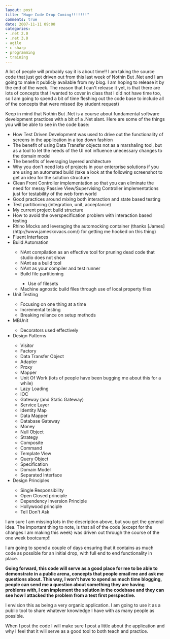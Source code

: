 ```yaml
---
layout: post
title: "Huge Code Drop Coming!!!!!!!"
comments: true
date: 2007-11-11 09:00
categories:
- .net 2.0
- .net 3.0
- agile
- c sharp
- programming
- training
---
```


A lot of people will probably say it is about time!! I am taking the source code that just got driven out from this last week of Nothin But .Net and I am going to make it publicly available from my blog. I am hoping to release it by the end of the week. The reason that I can't release it yet, is that there are lots of concepts that I wanted to cover in class that I did not have time too, so I am going to spend a bit of time fleshing out the code base to include all of the concepts that were missed (by student request)

Keep in mind that Nothin But .Net is a course about fundamental software development practices with a bit of a .Net slant. Here are some of the things you will be able to see in the code base:
<ul>
<li>How Test Driven Development was used to drive out the functionality of screens in the application in a top down fashion</li>
<li>The benefit of using Data Transfer objects not as a marshaling tool, but as a tool to let the needs of the UI not influence unecessary changes to the domain model</li>
<li>The benefits of leveraging layered architecture</li>
<li>Why you don't need lots of projects in your enterprise solutions if you are using an automated build (take  a look at the following screenshot to get an idea for the solution structure</li>
<li>Clean Front Controller implementation so that you can eliminate the need for messy Passive View/Supervising Controller implementations just for testability of the web form world</li>
<li>Good practices around mixing both interaction and state based testing</li>
<li>Test partitioning (integration, unit, acceptance)</li>
<li>My current project build structure</li>
<li>How to avoid the overspecification problem with interaction based testing</li>
<li>Rhino Mocks and leveraging the automocking container (thanks [James](http://www.jameskovacs.com/) for getting me hooked on this thing)</li>
<li>Fluent Interfaces</li>
<li>Build Automation</li>
<ul>
<li>NAnt compilation as an effective tool for pruning dead code that studio does not show</li>
<li>NAnt as a build tool</li>
<li>NAnt as your compiler and test runner</li>
<li>Build file partitioning</li>
<ul>
<li>Use of filesets</li></ul>
<li>Machine agnostic build files through use of local property files</li></ul>
<li>Unit Testing</li>
<ul>
<li>Focusing on one thing at a time</li>
<li>Incremental testing</li>
<li>Breaking reliance on setup methods</li></ul>
<li>MBUnit</li>
<ul>
<li>Decorators used effectively</li></ul>
<li>Design Patterns</li>
<ul>
<li>Visitor</li>
<li>Factory</li>
<li>Data Transfer Object</li>
<li>Adapter</li>
<li>Proxy</li>
<li>Mapper</li>
<li>Unit Of Work (lots of people have been bugging me about this for a while)</li>
<li>Lazy Loading</li>
<li>IOC</li>
<li>Gateway (and Static Gateway)</li>
<li>Service Layer</li>
<li>Identity Map</li>
<li>Data Mapper</li>
<li>Database Gateway</li>
<li>Money</li>
<li>Null Object</li>
<li>Strategy</li>
<li>Composite</li>
<li>Command</li>
<li>Template View</li>
<li>Query Object</li>
<li>Specification</li>
<li>Domain Model</li>
<li>Separated Interface</li></ul>
<li>Design Principles</li>
<ul>
<li>Single Responsibility</li>
<li>Open Closed principle</li>
<li>Dependency Inversion Principle</li>
<li>Hollywood principle</li>
<li>Tell Don't Ask</li></ul></ul>

I am sure I am missing lots in the description above, but you get the general idea. The important thing to note, is that all of the code (except for the changes I am making this week) was driven out through the course of the one week bootcamp!!

I am going to spend a couple of days ensuring that it contains as much code as possible for an initial drop, with full end to end functionality in place. 

<strong>Going forward, this code will serve as a good place for me to be able to demonstrate in a public arena, concepts that people email me and ask me questions about. This way, I won't have to spend as much time blogging, people can send me a question about something they are having problems with, I can implement the solution in the codebase and they can see how I attacked the problem from a test first perspective.</strong>

I envision this as being a very organic application. I am going to use it as a public tool to share whatever knowledge I have with as many people as possible.

When I post the code I will make sure I post a little about the application and why I feel that it will serve as a good tool to both teach and practice.




